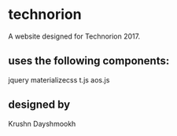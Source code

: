 # technorion
A website designed for Technorion 2017.

## uses the following components:
jquery
materializecss
t.js
aos.js

## designed by
 Krushn Dayshmookh
